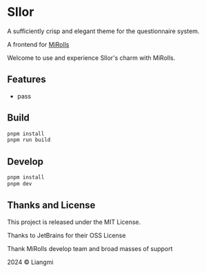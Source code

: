 # Sllor

A sufficiently crisp and elegant theme for the questionnaire system.

A frontend for [MiRolls](https://github.com/MiRolls)

Welcome to use and experience Sllor's charm with MiRolls.

## Features

- pass
## Build

```bash
pnpm install
pnpm run build
```

## Develop
```bash
pnpm install
pnpm dev
```

## Thanks and License
This project is released under the MIT License.

Thanks to JetBrains for their OSS License

Thank MiRolls develop team and broad masses of support

2024 © Liangmi

